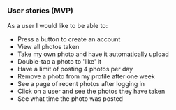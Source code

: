 ### User stories (MVP)

As a user I would like to be able to:

* Press a button to create an account
* View all photos taken
* Take my own photo and have it automatically upload
* Double-tap a photo to 'like' it
* Have a limit of posting 4 photos per day
* Remove a photo from my profile after one week
* See a page of recent photos after logging in
* Click on a user and see the photos they have taken
* See what time the photo was posted
